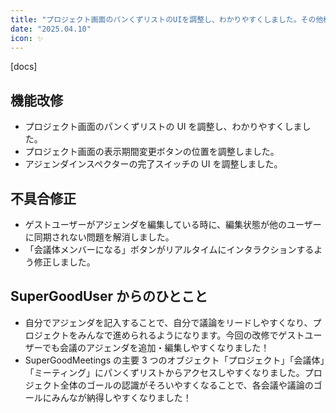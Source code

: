 ```yaml
---
title: "プロジェクト画面のパンくずリストのUIを調整し、わかりやすくしました。その他機能改修、不具合の修正を行いました。"
date: "2025.04.10"
icon: ✨
---
```


[docs]

## 機能改修

- プロジェクト画面のパンくずリストの UI を調整し、わかりやすくしました。
- プロジェクト画面の表示期間変更ボタンの位置を調整しました。
- アジェンダインスペクターの完了スイッチの UI を調整しました。

## 不具合修正

- ゲストユーザーがアジェンダを編集している時に、編集状態が他のユーザーに同期されない問題を解消しました。
- 「会議体メンバーになる」ボタンがリアルタイムにインタラクションするよう修正しました。

## SuperGoodUser からのひとこと

- 自分でアジェンダを記入することで、自分で議論をリードしやすくなり、プロジェクトをみんなで進められるようになります。今回の改修でゲストユーザーでも会議のアジェンダを追加・編集しやすくなりました！
- SuperGoodMeetings の主要 3 つのオブジェクト「プロジェクト」「会議体」「ミーティング」にパンくずリストからアクセスしやすくなりました。プロジェクト全体のゴールの認識がそろいやすくなることで、各会議や議論のゴールにみんなが納得しやすくなりました！
